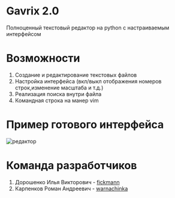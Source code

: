 # Gavrix 2.0
Полноценный текстовый редактор на python с настраиваемым интерфейсом
# Возможности
1. Создание и редактирование текстовых файлов
2. Настройка интерфейса (вкл/выкл отображения номеров строк,изменение масштаба и т.д.)
3. Реализация поиска внутри файла
4. Командная строка на манер vim
# Пример готового интерфейса
![редактор](https://user-images.githubusercontent.com/55639594/114314822-f6ef8980-9b04-11eb-85e9-194d8ffe9757.jpg)
# Команда разработчиков
1. Дорошенко Илья Викторович - [fickmann](https://github.com/fickmann)
2. Карпенков Роман Андреевич - [warnachinka](https://github.com/warnachinka)
